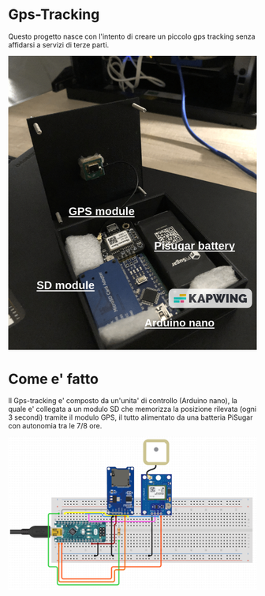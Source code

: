 # Gps-Tracking
Questo progetto nasce con l'intento di creare un piccolo gps tracking senza affidarsi a servizi di terze parti.
<p align="center"><img src="4.jpeg"></p> 

# Come e' fatto
Il Gps-tracking e' composto da un'unita' di controllo (Arduino nano), la quale e' collegata a un modulo SD che memorizza la posizione rilevata (ogni 3 secondi) tramite il modulo GPS, il tutto alimentato da una batteria PiSugar con autonomia tra le 7/8 ore.

<img src="scheme.png">
